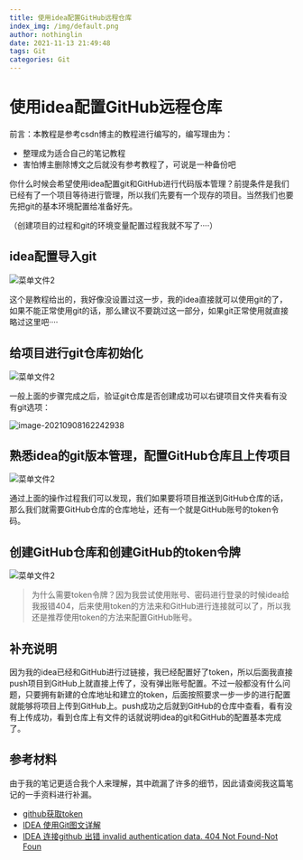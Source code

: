 ```yaml
---
title: 使用idea配置GitHub远程仓库
index_img: /img/default.png
author: nothinglin
date: 2021-11-13 21:49:48
tags: Git
categories: Git
---
```


# 使用idea配置GitHub远程仓库

前言：本教程是参考csdn博主的教程进行编写的，编写理由为：

- 整理成为适合自己的笔记教程
- 害怕博主删除博文之后就没有参考教程了，可说是一种备份吧



你什么时候会希望使用idea配置git和GitHub进行代码版本管理？前提条件是我们已经有了一个项目等待进行管理，所以我们先要有一个现存的项目。当然我们也要先把git的基本环境配置给准备好先。

（创建项目的过程和git的环境变量配置过程我就不写了····）



## idea配置导入git

![菜单文件2](https://NothingLin.coding.net/p/picture/d/picture/git/raw/master/2021/9/8/20210908175717.gif)

这个是教程给出的，我好像没设置过这一步，我的idea直接就可以使用git的了，如果不能正常使用git的话，那么建议不要跳过这一部分，如果git正常使用就直接略过这里吧····



## 给项目进行git仓库初始化

![菜单文件2](https://NothingLin.coding.net/p/picture/d/picture/git/raw/master/2021/9/8/20210908175727.gif)

一般上面的步骤完成之后，验证git仓库是否创建成功可以右键项目文件夹看有没有git选项：

![image-20210908162242938](https://NothingLin.coding.net/p/picture/d/picture/git/raw/master/2021/9/8/20210908175732.png)



## 熟悉idea的git版本管理，配置GitHub仓库且上传项目

![菜单文件2](https://NothingLin.coding.net/p/picture/d/picture/git/raw/master/2021/9/8/20210908175755.gif)

通过上面的操作过程我们可以发现，我们如果要将项目推送到GitHub仓库的话，那么我们就需要GitHub仓库的仓库地址，还有一个就是GitHub账号的token令码。



## 创建GitHub仓库和创建GitHub的token令牌

![菜单文件2](https://NothingLin.coding.net/p/picture/d/picture/git/raw/master/2021/9/8/20210908175812.gif)



> 为什么需要token令牌？因为我尝试使用账号、密码进行登录的时候idea给我报错404，后来使用token的方法来和GitHub进行连接就可以了，所以我还是推荐使用token的方法来配置GitHub账号。



## 补充说明

因为我的idea已经和GitHub进行过链接，我已经配置好了token，所以后面我直接push项目到GitHub上就直接上传了，没有弹出账号配置。不过一般都没有什么问题，只要拥有新建的仓库地址和建立的token，后面按照要求一步一步的进行配置就能够将项目上传到GitHub上。push成功之后就到GitHub的仓库中查看，看有没有上传成功，看到仓库上有文件的话就说明idea的git和GitHub的配置基本完成了。



## 参考材料

由于我的笔记更适合我个人来理解，其中疏漏了许多的细节，因此请查阅我这篇笔记的一手资料进行补漏。

- [github获取token](https://blog.csdn.net/u014175572/article/details/55510825)
- [IDEA 使用Git图文详解](https://blog.csdn.net/a749402932/article/details/107148373/)
- [IDEA 连接github 出错 invalid authentication data. 404 Not Found-Not Foun](https://blog.csdn.net/vast_lee/article/details/111254157)
